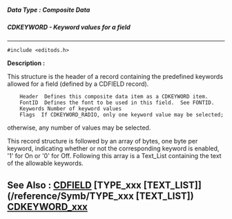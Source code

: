 ##### Data Type : Composite Data
##### CDKEYWORD - Keyword values for a field
---
```
#include <editods.h>
```
**Description :**

This structure is the header of a record containing the predefined keywords 
allowed for a field (defined by a CDFIELD record).

        Header  Defines this composite data item as a CDKEYWORD item.
        FontID  Defines the font to be used in this field.  See FONTID.
        Keywords Number of keyword values
        Flags  If CDKEYWORD_RADIO, only one keyword value may be selected;  
otherwise, any number
                                     of values may be selected.

This record structure is followed by an array of bytes, one byte per keyword, 
indicating whether or not the corresponding keyword is enabled, '1' for On or 
'0' for Off.  Following this array is a Text_List containing the text of the 
allowable keywords.

**See Also :**
[CDFIELD](/reference/Data/CDFIELD)
[TYPE_xxx [TEXT_LIST]](/reference/Symb/TYPE_xxx [TEXT_LIST])
[CDKEYWORD_xxx](/reference/Symb/CDKEYWORD_xxx)
---
